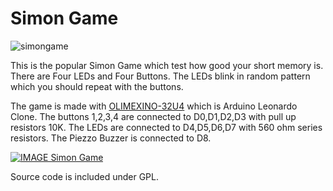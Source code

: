 Simon Game
==========

![simongame](https://raw.githubusercontent.com/OLIMEX/DUINO/master/AVR/SIMONGAME/SimonGame.png)

This is the popular Simon Game which test how good your short memory is.
There are Four LEDs and Four Buttons.
The LEDs blink in random pattern which you should repeat with the buttons.

The game is made with [OLIMEXINO-32U4](https://www.olimex.com/Products/Duino/AVR/OLIMEXINO-32U4/open-source-hardware) which is Arduino Leonardo Clone.
The buttons 1,2,3,4 are connected to D0,D1,D2,D3 with pull up resistors 10K.
The LEDs are connected to D4,D5,D6,D7 with 560 ohm series resistors.
The Piezzo Buzzer is connected to D8.

[![IMAGE Simon Game](http://img.youtube.com/vi/v=gHFTdV-EEM8/0.jpg)](http://www.youtube.com/watch?v=v=gHFTdV-EEM8)

Source code is included under GPL.
